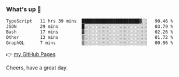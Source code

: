 ### What's up 👋

<!--START_SECTION:waka-->

```txt
TypeScript   11 hrs 39 mins  ██████████████████████▓░░   90.46 %
JSON         29 mins         █░░░░░░░░░░░░░░░░░░░░░░░░   03.79 %
Bash         17 mins         ▓░░░░░░░░░░░░░░░░░░░░░░░░   02.26 %
Other        13 mins         ▒░░░░░░░░░░░░░░░░░░░░░░░░   01.72 %
GraphQL      7 mins          ▒░░░░░░░░░░░░░░░░░░░░░░░░   00.96 %
```

<!--END_SECTION:waka-->

👉 [my GitHub Pages](https://ykzhukian.github.io)

Cheers, have a great day.


